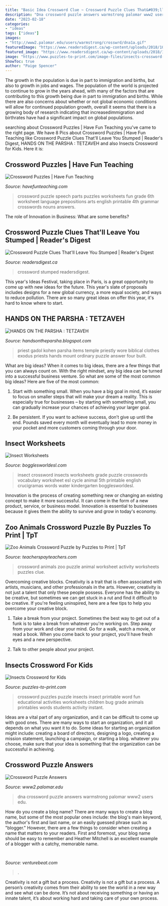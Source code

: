 ```yaml
---
title: "Basic Idea Crossword Clue ~ Crossword Puzzle Clues That&#039;ll Leave You Stumped"
description: "Dna crossword puzzle answers warmstrong palomar www2 users edu"
date: "2023-02-18"
categories:
- "ideas"
tags: ["ideas"]
images:
- "http://www2.palomar.edu/users/warmstrong/crosswrd/dna1a.gif"
featuredImage: "https://www.readersdigest.ca/wp-content/uploads/2018/10/13-Tricky-Crossword-Puzzle-Clues-1.jpg?resize=760"
featured_image: "https://www.readersdigest.ca/wp-content/uploads/2018/10/13-Tricky-Crossword-Puzzle-Clues-1.jpg?resize=760"
image: "https://www.puzzles-to-print.com/image-files/insects-crossword-preview.gif"
ShowToc: true
author: "Paige Spencer"
---
```



The growth in the population is due in part to immigration and births, but also to growth in jobs and wages.
The population of the world is projected to continue to grow in the years ahead, with many of the factors that are contributing to this growth being due in part to immigration and births. While there are also concerns about whether or not global economic conditions will allow for continued population growth, overall it seems that there is a growing body of research indicating that increasedimmigration and birthrates have had a significant impact on global populations.

	

		
searching about Crossword Puzzles | Have Fun Teaching you've came to the right page. We have 8 Pics about Crossword Puzzles | Have Fun Teaching like Crossword Puzzle Clues That&#039;ll Leave You Stumped | Reader&#039;s Digest, HANDS ON THE PARSHA : TETZAVEH and also Insects Crossword for Kids. Here it is:
		
    
## Crossword Puzzles | Have Fun Teaching

<img loading=lazy src="http://www.havefunteaching.com/wp-content/uploads/2013/06/parts-of-speech-crossword-puzzle.jpg" onerror="this.onerror=null;this.src='https://tse3.mm.bing.net/th?id=OIP.KABodiOPq4V9vxISJAm-MAHaJl&amp;pid=15.1';" alt="Crossword Puzzles | Have Fun Teaching">

_Source: havefunteaching.com_

>crossword puzzle speech parts puzzles worksheets fun grade 6th worksheet language prepositions arts english printable 4th grammar crosswords nouns answers. 

	

The role of Innovation in Business: What are some benefits?
 

    
## Crossword Puzzle Clues That&#039;ll Leave You Stumped | Reader&#039;s Digest

<img loading=lazy src="https://www.readersdigest.ca/wp-content/uploads/2018/10/13-Tricky-Crossword-Puzzle-Clues-1.jpg?resize=760" onerror="this.onerror=null;this.src='https://tse2.mm.bing.net/th?id=OIP.ZKJ3D7JXXhoVQUZZFbmviAHaE8&amp;pid=15.1';" alt="Crossword Puzzle Clues That&#039;ll Leave You Stumped | Reader&#039;s Digest">

_Source: readersdigest.ca_

>crossword stumped readersdigest. 

	

This year's Ideas Festival, taking place in Paris, is a great opportunity to come up with new ideas for the future. This year's slate of proposals includes designs for a new global currency, a more equal society, and ways to reduce pollution. There are so many great ideas on offer this year, it's hard to know where to start.

    
## HANDS ON THE PARSHA : TETZAVEH

<img loading=lazy src="http://4.bp.blogspot.com/-vElnnSiCsQk/T00vffeU3HI/AAAAAAAABF0/_Vlvx0EeA34/s1600/Bigdei_Kehuna(7).jpg" onerror="this.onerror=null;this.src='https://tse4.mm.bing.net/th?id=OIP.zVte7KWMVHfE9U3ibSWTXAAAAA&amp;pid=15.1';" alt="HANDS ON THE PARSHA : TETZAVEH">

_Source: handsontheparsha.blogspot.com_

>priest gadol kohen parsha items temple priestly wore biblical clothes exodus priests hands mount ordinary puzzle answer four built. 

	

What are big ideas?
When it comes to big ideas, there are a few things that you can always count on. With the right mindset, any big idea can be turned into a successful business venture. So what are some of the most common big ideas? Here are five of the most common:
1. Start with something small. When you have a big goal in mind, it’s easier to focus on smaller steps that will make your dream a reality. This is especially true for businesses – by starting with something small, you can gradually increase your chances of achieving your larger goal.

2. Be persistent. If you want to achieve success, don’t give up until the end. Pounds saved every month will eventually lead to more money in your pocket and more customers coming through your door.

    
## Insect Worksheets

<img loading=lazy src="https://bogglesworldesl.com/files/Insect_Crossword.jpg" onerror="this.onerror=null;this.src='https://tse2.mm.bing.net/th?id=OIP.sonT7vne8oW_Dkbklr745gHaKL&amp;pid=15.1';" alt="Insect Worksheets">

_Source: bogglesworldesl.com_

>insect crossword insects worksheets grade puzzle crosswords vocabulary worksheet esl cycle animal 5th printable english crucigramas words water kindergarten bogglesworldesl. 

	

Innovation is the process of creating something new or changing an existing concept to make it more successful. It can come in the form of a new product, service, or business model. Innovation is essential to businesses because it gives them the ability to survive and grow in today's economy.

    
## Zoo Animals Crossword Puzzle By Puzzles To Print | TpT

<img loading=lazy src="https://ecdn.teacherspayteachers.com/thumbitem/Zoo-Animals-Crossword-Puzzle-3044480-1502245980/original-3044480-1.jpg" onerror="this.onerror=null;this.src='https://tse1.mm.bing.net/th?id=OIP.F00X69D3qlVbuQncwu-fQwAAAA&amp;pid=15.1';" alt="Zoo Animals Crossword Puzzle by Puzzles to Print | TpT">

_Source: teacherspayteachers.com_

>crossword animals zoo puzzle animal worksheet activity worksheets puzzles clue. 

	

Overcoming creative blocks.
Creativity is a trait that is often associated with artists, musicians, and other professionals in the arts. However, creativity is not just a talent that only these people possess. Everyone has the ability to be creative, but sometimes we can get stuck in a rut and find it difficult to be creative. If you're feeling uninspired, here are a few tips to help you overcome your creative block.
1. Take a break from your project. Sometimes the best way to get out of a funk is to take a break from whatever you're working on. Step away from your work and clear your mind. Go for a walk, watch a movie, or read a book. When you come back to your project, you'll have fresh eyes and a new perspective.

2. Talk to other people about your project.

    
## Insects Crossword For Kids

<img loading=lazy src="https://www.puzzles-to-print.com/image-files/insects-crossword-preview.gif" onerror="this.onerror=null;this.src='https://tse2.mm.bing.net/th?id=OIP.HjcsQvBL9JN8UJHMWyESGAAAAA&amp;pid=15.1';" alt="Insects Crossword for Kids">

_Source: puzzles-to-print.com_

>crossword puzzles puzzle insects insect printable word fun educational activities worksheets children bug grade animals printables words students activity instant. 

	

Ideas are a vital part of any organization, and it can be difficult to come up with good ones. There are many ways to start an organization, and it all depends on what you want it to do. Some ideas for starting an organization might include: creating a board of directors, designing a logo, creating a mission statement, launching a campaign, or starting a blog. whatever you choose, make sure that your idea is something that the organization can be successful in achieving.

    
## Crossword Puzzle Answers

<img loading=lazy src="http://www2.palomar.edu/users/warmstrong/crosswrd/dna1a.gif" onerror="this.onerror=null;this.src='https://tse1.mm.bing.net/th?id=OIP.pTCz4jryBYz4b9qPLEL_awAAAA&amp;pid=15.1';" alt="Crossword Puzzle Answers">

_Source: www2.palomar.edu_

>dna crossword puzzle answers warmstrong palomar www2 users edu. 

	

How do you create a blog name?
There are many ways to create a blog name, but some of the most popular ones include: the blog's main keyword, the author's first and last name, or an easily guessed phrase such as "blogger." However, there are a few things to consider when creating a name that matters to your readers. First and foremost, your blog name should be easy to remember and Heather Mitchell is an excellent example of a blogger with a catchy, memorable name.

    
## 

<img loading=lazy src="https://venturebeat.com/wp-content/uploads/2020/01/nvidia-G-SYNC_360Hz.jpg" onerror="this.onerror=null;this.src='https://tse2.mm.bing.net/th?id=OIP.RusOj6i-a9s8TFQtCEHV7QHaDr&amp;pid=15.1';" alt="">

_Source: venturebeat.com_

>. 

	

Creativity is not a gift but a process.
Creativity is not a gift but a process. A person’s creativity comes from their ability to see the world in a new way and see what can be done. It’s not about receiving something or having an innate talent, it’s about working hard and taking care of your own process.

